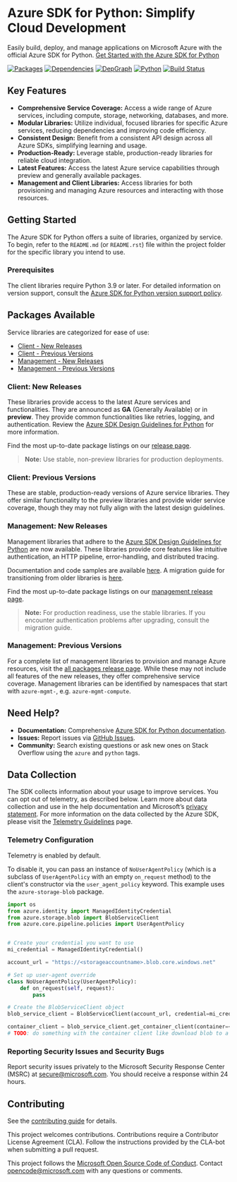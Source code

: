# Azure SDK for Python: Simplify Cloud Development

Easily build, deploy, and manage applications on Microsoft Azure with the official Azure SDK for Python.  [Get Started with the Azure SDK for Python](https://github.com/Azure/azure-sdk-for-python)

[![Packages](https://img.shields.io/badge/packages-latest-blue.svg)](https://azure.github.io/azure-sdk/releases/latest/python.html) [![Dependencies](https://img.shields.io/badge/dependency-report-blue.svg)](https://azuresdkartifacts.blob.core.windows.net/azure-sdk-for-python/dependencies/dependencies.html) [![DepGraph](https://img.shields.io/badge/dependency-graph-blue.svg)](https://azuresdkartifacts.blob.core.windows.net/azure-sdk-for-python/dependencies/dependencyGraph/index.html) [![Python](https://img.shields.io/pypi/pyversions/azure-core.svg?maxAge=2592000)](https://pypi.python.org/pypi/azure/) [![Build Status](https://dev.azure.com/azure-sdk/public/_apis/build/status/python/python%20-%20core%20-%20ci?branchName=main)](https://dev.azure.com/azure-sdk/public/_build/latest?definitionId=458&branchName=main)

## Key Features

*   **Comprehensive Service Coverage:** Access a wide range of Azure services, including compute, storage, networking, databases, and more.
*   **Modular Libraries:** Utilize individual, focused libraries for specific Azure services, reducing dependencies and improving code efficiency.
*   **Consistent Design:** Benefit from a consistent API design across all Azure SDKs, simplifying learning and usage.
*   **Production-Ready:** Leverage stable, production-ready libraries for reliable cloud integration.
*   **Latest Features:** Access the latest Azure service capabilities through preview and generally available packages.
*   **Management and Client Libraries:** Access libraries for both provisioning and managing Azure resources and interacting with those resources.

## Getting Started

The Azure SDK for Python offers a suite of libraries, organized by service. To begin, refer to the `README.md` (or `README.rst`) file within the project folder for the specific library you intend to use.

### Prerequisites

The client libraries require Python 3.9 or later. For detailed information on version support, consult the [Azure SDK for Python version support policy](https://github.com/Azure/azure-sdk-for-python/wiki/Azure-SDKs-Python-version-support-policy).

## Packages Available

Service libraries are categorized for ease of use:

*   [Client - New Releases](#client-new-releases)
*   [Client - Previous Versions](#client-previous-versions)
*   [Management - New Releases](#management-new-releases)
*   [Management - Previous Versions](#management-previous-versions)

### Client: New Releases

These libraries provide access to the latest Azure services and functionalities.  They are announced as **GA** (Generally Available) or in **preview**. They provide common functionalities like retries, logging, and authentication. Review the [Azure SDK Design Guidelines for Python](https://azure.github.io/azure-sdk/python/guidelines/index.html) for more information.

Find the most up-to-date package listings on our [release page](https://azure.github.io/azure-sdk/releases/latest/index.html#python).

> **Note:** Use stable, non-preview libraries for production deployments.

### Client: Previous Versions

These are stable, production-ready versions of Azure service libraries. They offer similar functionality to the preview libraries and provide wider service coverage, though they may not fully align with the latest design guidelines.

### Management: New Releases

Management libraries that adhere to the [Azure SDK Design Guidelines for Python](https://azure.github.io/azure-sdk/python/guidelines/) are now available.  These libraries provide core features like intuitive authentication, an HTTP pipeline, error-handling, and distributed tracing.

Documentation and code samples are available [here](https://aka.ms/azsdk/python/mgmt).  A migration guide for transitioning from older libraries is [here](https://github.com/Azure/azure-sdk-for-python/blob/main/doc/sphinx/mgmt_quickstart.rst#migration-guide).

Find the most up-to-date package listings on our [management release page](https://azure.github.io/azure-sdk/releases/latest/mgmt/python.html).

> **Note:** For production readiness, use the stable libraries.  If you encounter authentication problems after upgrading, consult the migration guide.

### Management: Previous Versions

For a complete list of management libraries to provision and manage Azure resources, visit the [all packages release page](https://azure.github.io/azure-sdk/releases/latest/all/python.html).  While these may not include all features of the new releases, they offer comprehensive service coverage. Management libraries can be identified by namespaces that start with `azure-mgmt-`, e.g. `azure-mgmt-compute`.

## Need Help?

*   **Documentation:** Comprehensive [Azure SDK for Python documentation](https://aka.ms/python-docs).
*   **Issues:** Report issues via [GitHub Issues](https://github.com/Azure/azure-sdk-for-python/issues).
*   **Community:** Search existing questions or ask new ones on Stack Overflow using the `azure` and `python` tags.

## Data Collection

The SDK collects information about your usage to improve services. You can opt out of telemetry, as described below. Learn more about data collection and use in the help documentation and Microsoft’s [privacy statement](https://go.microsoft.com/fwlink/?LinkID=824704). For more information on the data collected by the Azure SDK, please visit the [Telemetry Guidelines](https://azure.github.io/azure-sdk/general_azurecore.html#telemetry-policy) page.

### Telemetry Configuration

Telemetry is enabled by default.

To disable it, you can pass an instance of `NoUserAgentPolicy` (which is a subclass of `UserAgentPolicy` with an empty `on_request` method) to the client's constructor via the `user_agent_policy` keyword. This example uses the `azure-storage-blob` package.

```python
import os
from azure.identity import ManagedIdentityCredential
from azure.storage.blob import BlobServiceClient
from azure.core.pipeline.policies import UserAgentPolicy


# Create your credential you want to use
mi_credential = ManagedIdentityCredential()

account_url = "https://<storageaccountname>.blob.core.windows.net"

# Set up user-agent override
class NoUserAgentPolicy(UserAgentPolicy):
    def on_request(self, request):
        pass

# Create the BlobServiceClient object
blob_service_client = BlobServiceClient(account_url, credential=mi_credential, user_agent_policy=NoUserAgentPolicy())

container_client = blob_service_client.get_container_client(container=<container_name>) 
# TODO: do something with the container client like download blob to a file
```

### Reporting Security Issues and Security Bugs

Report security issues privately to the Microsoft Security Response Center (MSRC) at <secure@microsoft.com>.  You should receive a response within 24 hours.

## Contributing

See the [contributing guide](https://github.com/Azure/azure-sdk-for-python/blob/main/CONTRIBUTING.md) for details.

This project welcomes contributions.  Contributions require a Contributor License Agreement (CLA).  Follow the instructions provided by the CLA-bot when submitting a pull request.

This project follows the [Microsoft Open Source Code of Conduct](https://opensource.microsoft.com/codeofconduct/). Contact [opencode@microsoft.com](mailto:opencode@microsoft.com) with any questions or comments.